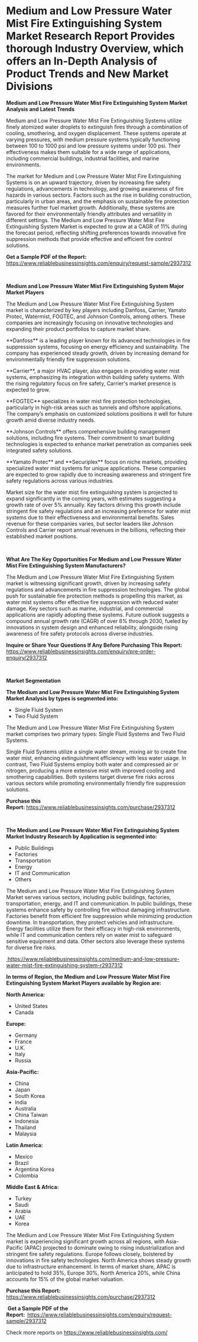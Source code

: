 <p><h1>Medium and Low Pressure Water Mist Fire Extinguishing System Market Research Report Provides thorough Industry Overview, which offers an In-Depth Analysis of Product Trends and New Market Divisions</h1></p><p><strong>Medium and Low Pressure Water Mist Fire Extinguishing System Market Analysis and Latest Trends</strong></p>
<p><p>Medium and Low Pressure Water Mist Fire Extinguishing Systems utilize finely atomized water droplets to extinguish fires through a combination of cooling, smothering, and oxygen displacement. These systems operate at varying pressures, with medium pressure systems typically functioning between 100 to 1000 psi and low pressure systems under 100 psi. Their effectiveness makes them suitable for a wide range of applications, including commercial buildings, industrial facilities, and marine environments.</p><p>The market for Medium and Low Pressure Water Mist Fire Extinguishing Systems is on an upward trajectory, driven by increasing fire safety regulations, advancements in technology, and growing awareness of fire hazards in various sectors. Factors such as the rise in building construction, particularly in urban areas, and the emphasis on sustainable fire protection measures further fuel market growth. Additionally, these systems are favored for their environmentally friendly attributes and versatility in different settings. The Medium and Low Pressure Water Mist Fire Extinguishing System Market is expected to grow at a CAGR of 11% during the forecast period, reflecting shifting preferences towards innovative fire suppression methods that provide effective and efficient fire control solutions.</p></p>
<p><strong>Get a Sample PDF of the Report:&nbsp;</strong> <a href="https://www.reliablebusinessinsights.com/enquiry/request-sample/2937312?utm_campaign=3074&utm_medium=2&utm_source=Github&utm_content=ia&utm_term=14032025&utm_id=medium-and-low-pressure-water-mist-fire-extinguishing-system">https://www.reliablebusinessinsights.com/enquiry/request-sample/2937312</a></p>
<p>&nbsp;</p>
<p><strong>Medium and Low Pressure Water Mist Fire Extinguishing System Major Market Players</strong></p>
<p><p>The Medium and Low Pressure Water Mist Fire Extinguishing System market is characterized by key players including Danfoss, Carrier, Yamato Protec, Watermist, FOGTEC, and Johnson Controls, among others. These companies are increasingly focusing on innovative technologies and expanding their product portfolios to capture market share.</p><p>**Danfoss** is a leading player known for its advanced technologies in fire suppression systems, focusing on energy efficiency and sustainability. The company has experienced steady growth, driven by increasing demand for environmentally friendly fire suppression solutions. </p><p>**Carrier**, a major HVAC player, also engages in providing water mist systems, emphasizing its integration within building safety systems. With the rising regulatory focus on fire safety, Carrier's market presence is expected to grow.</p><p>**FOGTEC** specializes in water mist fire protection technologies, particularly in high-risk areas such as tunnels and offshore applications. The company’s emphasis on customized solutions positions it well for future growth amid diverse industry needs.</p><p>**Johnson Controls** offers comprehensive building management solutions, including fire systems. Their commitment to smart building technologies is expected to enhance market penetration as companies seek integrated safety solutions.</p><p>**Yamato Protec** and **Securiplex** focus on niche markets, providing specialized water mist systems for unique applications. These companies are expected to grow rapidly due to increasing awareness and stringent fire safety regulations across various industries.</p><p>Market size for the water mist fire extinguishing system is projected to expand significantly in the coming years, with estimates suggesting a growth rate of over 5% annually. Key factors driving this growth include stringent fire safety regulations and an increasing preference for water mist systems due to their effectiveness and environmental benefits. Sales revenue for these companies varies, but sector leaders like Johnson Controls and Carrier report annual revenues in the billions, reflecting their established market positions.</p></p>
<p>&nbsp;</p>
<p><strong>What Are The Key Opportunities For Medium and Low Pressure Water Mist Fire Extinguishing System Manufacturers?</strong></p>
<p><p>The Medium and Low Pressure Water Mist Fire Extinguishing System market is witnessing significant growth, driven by increasing safety regulations and advancements in fire suppression technologies. The global push for sustainable fire protection methods is propelling this market, as water mist systems offer effective fire suppression with reduced water damage. Key sectors such as marine, industrial, and commercial applications are rapidly adopting these systems. Future outlook suggests a compound annual growth rate (CAGR) of over 8% through 2030, fueled by innovations in system design and enhanced reliability, alongside rising awareness of fire safety protocols across diverse industries.</p></p>
<p><strong>Inquire or Share Your Questions If Any Before Purchasing This Report:</strong> <a href="https://www.reliablebusinessinsights.com/enquiry/pre-order-enquiry/2937312?utm_campaign=3074&utm_medium=2&utm_source=Github&utm_content=ia&utm_term=14032025&utm_id=medium-and-low-pressure-water-mist-fire-extinguishing-system">https://www.reliablebusinessinsights.com/enquiry/pre-order-enquiry/2937312</a></p>
<p>&nbsp;</p>
<p><strong>Market Segmentation</strong></p>
<p><strong>The Medium and Low Pressure Water Mist Fire Extinguishing System Market Analysis by types is segmented into:</strong></p>
<p><ul><li>Single Fluid System</li><li>Two Fluid System</li></ul></p>
<p><p>The Medium and Low Pressure Water Mist Fire Extinguishing System market comprises two primary types: Single Fluid Systems and Two Fluid Systems. </p><p>Single Fluid Systems utilize a single water stream, mixing air to create fine water mist, enhancing extinguishment efficiency with less water usage. In contrast, Two Fluid Systems employ both water and compressed air or nitrogen, producing a more extensive mist with improved cooling and smothering capabilities. Both systems target diverse fire risks across various sectors while promoting environmentally friendly fire suppression solutions.</p></p>
<p><strong>Purchase this Report:&nbsp;</strong><a href="https://www.reliablebusinessinsights.com/purchase/2937312?utm_campaign=3074&utm_medium=2&utm_source=Github&utm_content=ia&utm_term=14032025&utm_id=medium-and-low-pressure-water-mist-fire-extinguishing-system">https://www.reliablebusinessinsights.com/purchase/2937312</a></p>
<p>&nbsp;</p>
<p><strong>The Medium and Low Pressure Water Mist Fire Extinguishing System Market Industry Research by Application is segmented into:</strong></p>
<p><ul><li>Public Buildings</li><li>Factories</li><li>Transportation</li><li>Energy</li><li>IT and Communication</li><li>Others</li></ul></p>
<p><p>The Medium and Low Pressure Water Mist Fire Extinguishing System Market serves various sectors, including public buildings, factories, transportation, energy, and IT and communication. In public buildings, these systems enhance safety by controlling fire without damaging infrastructure. Factories benefit from efficient fire suppression while minimizing production downtime. In transportation, they protect vehicles and infrastructure. Energy facilities utilize them for their efficacy in high-risk environments, while IT and communication centers rely on water mist to safeguard sensitive equipment and data. Other sectors also leverage these systems for diverse fire risks.</p></p>
<p><a href="https://www.reliablebusinessinsights.com/medium-and-low-pressure-water-mist-fire-extinguishing-system-r2937312?utm_campaign=3074&utm_medium=2&utm_source=Github&utm_content=ia&utm_term=14032025&utm_id=medium-and-low-pressure-water-mist-fire-extinguishing-system">&nbsp;https://www.reliablebusinessinsights.com/medium-and-low-pressure-water-mist-fire-extinguishing-system-r2937312</a></p>
<p><strong>In terms of Region, the Medium and Low Pressure Water Mist Fire Extinguishing System Market Players available by Region are:</strong></p>
<p>
    <p> <strong> North America: </strong>
        <ul>
            <li>United States</li>
            <li>Canada</li>
        </ul>
        </p> 
    <p> <strong> Europe: </strong>
        <ul>
            <li>Germany</li>
            <li>France</li>
            <li>U.K.</li>
            <li>Italy</li>
            <li>Russia</li>
        </ul>
        </p> 
    <p> <strong> Asia-Pacific: </strong>
        <ul>
            <li>China</li>
            <li>Japan</li>
            <li>South Korea</li>
            <li>India</li>
            <li>Australia</li>
            <li>China Taiwan</li>
            <li>Indonesia</li>
            <li>Thailand</li>
            <li>Malaysia</li>
        </ul>
        </p> 
    <p> <strong> Latin America: </strong>
        <ul>
            <li>Mexico</li>
            <li>Brazil</li>
            <li>Argentina Korea</li>
            <li>Colombia</li>
        </ul>
        </p> 
    <p> <strong> Middle East & Africa: </strong>
        <ul>
            <li>Turkey</li>
            <li>Saudi</li>
            <li>Arabia</li>
            <li>UAE</li>
            <li>Korea</li>
        </ul>
    </p>
    </p>
<p><p>The Medium and Low Pressure Water Mist Fire Extinguishing System market is experiencing significant growth across all regions, with Asia-Pacific (APAC) projected to dominate owing to rising industrialization and stringent fire safety regulations. Europe follows closely, bolstered by innovations in fire safety technologies. North America shows steady growth due to infrastructure enhancement. In terms of market share, APAC is anticipated to hold 35%, Europe 30%, North America 20%, while China accounts for 15% of the global market valuation.</p></p>
<p><strong>Purchase this Report: </strong><a href="https://www.reliablebusinessinsights.com/purchase/2937312?utm_campaign=3074&utm_medium=2&utm_source=Github&utm_content=ia&utm_term=14032025&utm_id=medium-and-low-pressure-water-mist-fire-extinguishing-system">https://www.reliablebusinessinsights.com/purchase/2937312</a></p>
<p>&nbsp;<strong>Get a Sample PDF of the Report:&nbsp;&nbsp;</strong><a href="https://www.reliablebusinessinsights.com/enquiry/request-sample/2937312?utm_campaign=3074&utm_medium=2&utm_source=Github&utm_content=ia&utm_term=14032025&utm_id=medium-and-low-pressure-water-mist-fire-extinguishing-system">https://www.reliablebusinessinsights.com/enquiry/request-sample/2937312</a></p>
<p><strong></strong></p>
<p>Check more reports on <a href="https://www.reliablebusinessinsights.com/?utm_campaign=3074&utm_medium=2&utm_source=Github&utm_content=ia&utm_term=14032025&utm_id=medium-and-low-pressure-water-mist-fire-extinguishing-system">https://www.reliablebusinessinsights.com/</a></p>
